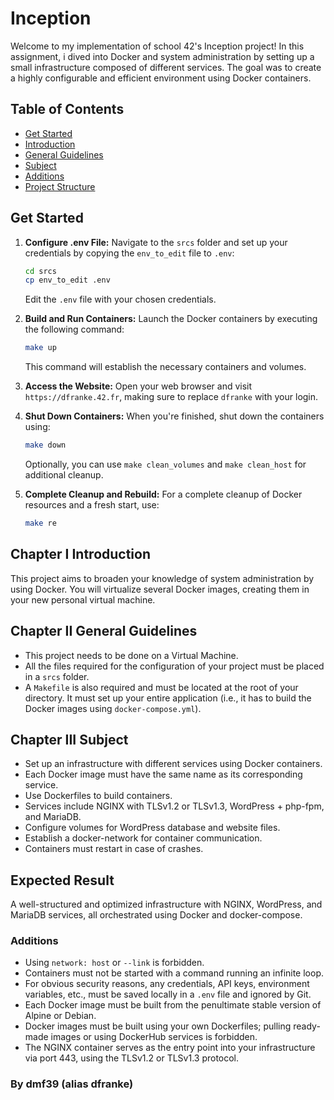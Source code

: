 # Inception

Welcome to my implementation of school 42's Inception project! In this assignment, i dived into Docker and system administration by setting up a small infrastructure composed of different services. The goal was to create a highly configurable and efficient environment using Docker containers.

## Table of Contents
- [Get Started](#get-started)
- [Introduction](#chapter-i-general-introduction)
- [General Guidelines](#chapter-ii-general-guidelines)
- [Subject](#chapter-iii-general-subject)
- [Additions](#additions)
- [Project Structure](#project-structure)

## Get Started
1. **Configure .env File:** Navigate to the `srcs` folder and set up your credentials by copying the `env_to_edit` file to `.env`:

    ```sh
    cd srcs
    cp env_to_edit .env
    ```

   Edit the `.env` file with your chosen credentials.

2. **Build and Run Containers:** Launch the Docker containers by executing the following command:

    ```sh
    make up
    ```

   This command will establish the necessary containers and volumes.

3. **Access the Website:** Open your web browser and visit `https://dfranke.42.fr`, making sure to replace `dfranke` with your login.

4. **Shut Down Containers:** When you're finished, shut down the containers using:

    ```sh
    make down
    ```

   Optionally, you can use `make clean_volumes` and `make clean_host` for additional cleanup.

5. **Complete Cleanup and Rebuild:** For a complete cleanup of Docker resources and a fresh start, use:

    ```sh
    make re

## Chapter I Introduction

This project aims to broaden your knowledge of system administration by using Docker. You will virtualize several Docker images, creating them in your new personal virtual machine.

## Chapter II General Guidelines

- This project needs to be done on a Virtual Machine.
- All the files required for the configuration of your project must be placed in a `srcs` folder.
- A `Makefile` is also required and must be located at the root of your directory. It must set up your entire application (i.e., it has to build the Docker images using `docker-compose.yml`).

## Chapter III Subject

- Set up an infrastructure with different services using Docker containers.
- Each Docker image must have the same name as its corresponding service.
- Use Dockerfiles to build containers.
- Services include NGINX with TLSv1.2 or TLSv1.3, WordPress + php-fpm, and MariaDB.
- Configure volumes for WordPress database and website files.
- Establish a docker-network for container communication.
- Containers must restart in case of crashes.

## Expected Result

A well-structured and optimized infrastructure with NGINX, WordPress, and MariaDB services, all orchestrated using Docker and docker-compose.

### Additions

- Using `network: host` or `--link` is forbidden.
- Containers must not be started with a command running an infinite loop.
- For obvious security reasons, any credentials, API keys, environment variables, etc., must be saved locally in a `.env` file and ignored by Git.
- Each Docker image must be built from the penultimate stable version of Alpine or Debian.
- Docker images must be built using your own Dockerfiles; pulling ready-made images or using DockerHub services is forbidden.
- The NGINX container serves as the entry point into your infrastructure via port 443, using the TLSv1.2 or TLSv1.3 protocol.

### By dmf39 (alias dfranke)